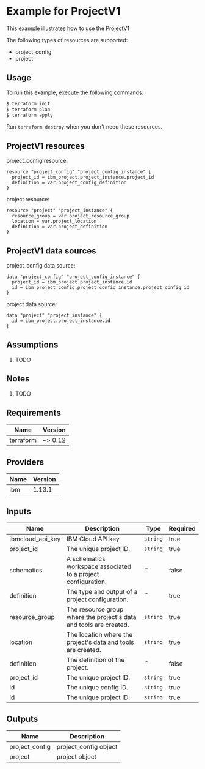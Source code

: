 # Example for ProjectV1

This example illustrates how to use the ProjectV1

The following types of resources are supported:

* project_config
* project

## Usage

To run this example, execute the following commands:

```bash
$ terraform init
$ terraform plan
$ terraform apply
```

Run `terraform destroy` when you don't need these resources.


## ProjectV1 resources

project_config resource:

```hcl
resource "project_config" "project_config_instance" {
  project_id = ibm_project.project_instance.project_id
  definition = var.project_config_definition
}
```
project resource:

```hcl
resource "project" "project_instance" {
  resource_group = var.project_resource_group
  location = var.project_location
  definition = var.project_definition
}
```

## ProjectV1 data sources

project_config data source:

```hcl
data "project_config" "project_config_instance" {
  project_id = ibm_project.project_instance.id
  id = ibm_project_config.project_config_instance.project_config_id
}
```
project data source:

```hcl
data "project" "project_instance" {
  id = ibm_project.project_instance.id
}
```

## Assumptions

1. TODO

## Notes

1. TODO

## Requirements

| Name | Version |
|------|---------|
| terraform | ~> 0.12 |

## Providers

| Name | Version |
|------|---------|
| ibm | 1.13.1 |

## Inputs

| Name | Description | Type | Required |
|------|-------------|------|---------|
| ibmcloud\_api\_key | IBM Cloud API key | `string` | true |
| project_id | The unique project ID. | `string` | true |
| schematics | A schematics workspace associated to a project configuration. | `` | false |
| definition | The type and output of a project configuration. | `` | true |
| resource_group | The resource group where the project's data and tools are created. | `string` | true |
| location | The location where the project's data and tools are created. | `string` | true |
| definition | The definition of the project. | `` | false |
| project_id | The unique project ID. | `string` | true |
| id | The unique config ID. | `string` | true |
| id | The unique project ID. | `string` | true |

## Outputs

| Name | Description |
|------|-------------|
| project_config | project_config object |
| project | project object |
